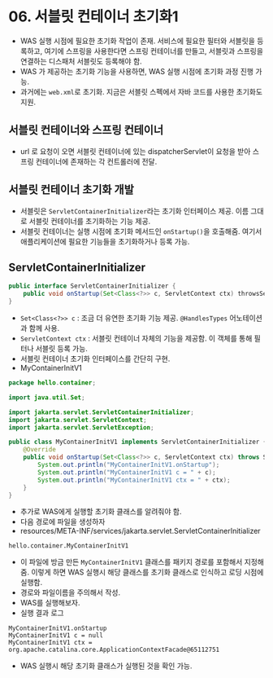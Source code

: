 # 06. 서블릿 컨테이너 초기화1
- WAS 실행 시점에 필요한 초기화 작업이 존재. 서비스에 필요한 필터와 서블릿을 등록하고, 여기에 스프링을 사용한다면 스프링 컨테이너를 만들고, 서블릿과 스프링을 연결하는
디스패처 서블릿도 등록해야 함.
- WAS 가 제공하는 초기화 기능을 사용하면, WAS 실행 시점에 초기화 과정 진행 가능.
- 과거에는 `web.xml`로 초기화. 지금은 서블릿 스펙에서 자바 코드를 사용한 초기화도 지원.

## 서블릿 컨테이너와 스프링 컨테이너
- url 로 요청이 오면 서블릿 컨테이너에 있는 dispatcherServlet이 요청을 받아 스프링 컨테이너에 존재하는 각 컨트롤러에 전달.

## 서블릿 컨테이너 초기화 개발
- 서블릿은 `ServletContainerInitializer`라는 초기화 인터페이스 제공. 이름 그대로 서블릿 컨테이너를 초기화하는 기능 제공.
- 서블릿 컨테이너는 실행 시점에 초기화 메서드인 `onStartup()`을 호출해줌. 여기서 애플리케이션에 필요한 기능들을 초기화하거나 등록 가능.

## ServletContainerInitializer
```java
public interface ServletContainerInitializer {
	public void onStartup(Set<Class<?>> c, ServletContext ctx) throwsServletException;
}
```
- `Set<Class<?>> c` : 조금 더 유연한 초기화 기능 제공. `@HandlesTypes` 어노테이션과 함께 사용.
- `ServletContext ctx` : 서블릿 컨테이너 자체의 기능을 제공함. 이 객체를 통해 필터나 서블릿 등록 가능.
- 서블릿 컨테이너 초기화 인터페이스를 간단히 구현.
- MyContainerInitV1
```java
package hello.container;

import java.util.Set;

import jakarta.servlet.ServletContainerInitializer;
import jakarta.servlet.ServletContext;
import jakarta.servlet.ServletException;

public class MyContainerInitV1 implements ServletContainerInitializer {
	@Override
	public void onStartup(Set<Class<?>> c, ServletContext ctx) throws ServletException {
		System.out.println("MyContainerInitV1.onStartup");
		System.out.println("MyContainerInitV1 c = " + c);
		System.out.println("MyContainerInitV1 ctx = " + ctx);
	}
}
```
- 추가로 WAS에게 실행할 초기화 클래스를 알려줘야 함.
- 다음 경로에 파일을 생성하자
- resources/META-INF/services/jakarta.servlet.ServletContainerInitializer
```text
hello.container.MyContainerInitV1
```
- 이 파일에 방금 만든 `MyContainerInitV1` 클래스를 패키지 경로를 포함해서 지정해줌. 이렇게 하면 WAS 실행시 해당 클래스를 초기화
클래스로 인식하고 로딩 시점에 실행함.
- 경로와 파일이름을 주의해서 작성.
- WAS를 실행해보자.
- 실행 결과 로그
```text
MyContainerInitV1.onStartup
MyContainerInitV1 c = null
MyContainerInitV1 ctx =
org.apache.catalina.core.ApplicationContextFacade@65112751
```
- WAS 실행시 해당 초기화 클래스가 실행된 것을 확인 가능.
